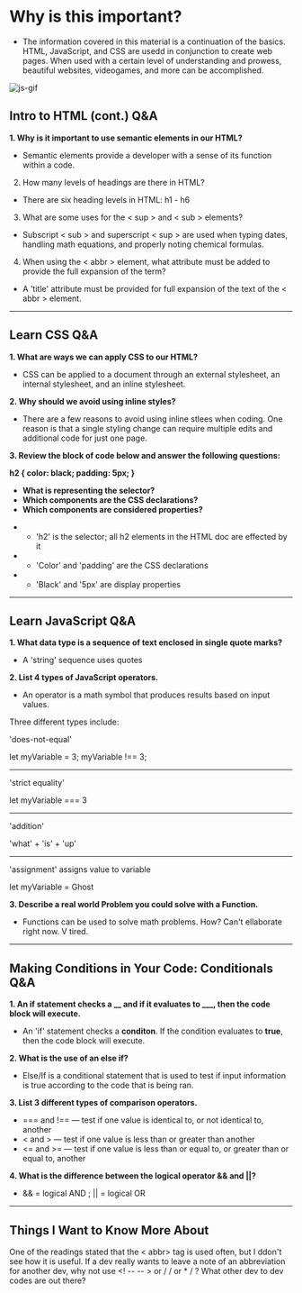 # Why is this important?

- The information covered in this material is a continuation of the basics. HTML, JavaScript, and CSS are usedd in conjunction to create web pages. When used with a certain level of understanding and prowess, beautiful websites, videogames, and more can be accomplished.

![js-gif](https://i0.wp.com/brasap.com.br/wp-content/uploads/2021/03/javascript.gif?fit=980%2C429&ssl=1)

## Intro to HTML (cont.) Q&A
<b>
1. Why is it important to use semantic elements in our HTML? </b>

- Semantic elements provide a developer with a sense of its function within a code.

2. How many levels of headings are there in HTML?

- There are six heading levels in HTML: h1 - h6

3. What are some uses for the < sup > and < sub > elements?

- Subscript < sub > and superscript < sup > are used when typing dates, handling math equations, and properly noting chemical formulas.

4. When using the < abbr > element, what attribute must be added to provide the full expansion of the term?

- A 'title' attribute must be provided for full expansion of the text of the < abbr > element.

_________________

## Learn CSS Q&A

<b>
1. What are ways we can apply CSS to our HTML? </b>

- CSS can be applied to a document through an external stylesheet, an internal stylesheet, and an inline stylesheet.

<b>
2. Why should we avoid using inline styles? </b>

- There are a few reasons to avoid using inline stlees when coding. One reason is that a single styling change can require multiple edits and additional code for just one page.

<b>
3. Review the block of code below and answer the following questions:

   h2 {
     color: black;
     padding: 5px;
   }

- What is representing the selector?
- Which components are the CSS declarations? 
- Which components are considered properties?
</b>

* - 'h2' is the selector; all h2 elements in the HTML doc are effected by it
* - 'Color' and 'padding' are the CSS declarations
* - 'Black' and '5px' are display properties

__________

## Learn JavaScript Q&A

<b>
1. What data type is a sequence of text enclosed in single quote marks? </b>

- A 'string' sequence uses quotes

<b>
2. List 4 types of JavaScript operators. </b>

- An operator is a math symbol that produces results based on input values. 

Three different types include:

'does-not-equal'

let myVariable = 3;
myVariable !== 3;
___
'strict equality' 

let myVariable === 3
___
'addition'

'what' + 'is' + 'up'
___
'assignment' assigns value to variable

let myVariable = Ghost

<b>
3. Describe a real world Problem you could solve with a Function. </b>

- Functions can be used to solve math problems. How? Can't ellaborate right now. V tired.

__________

## Making Conditions in Your Code: Conditionals Q&A
<b>
1. An if statement checks a __ and if it evaluates to ___, then the code block will execute. </b>

- An 'if' statement checks a <b>conditon</b>. If the condition evaluates to <b>true</b>, then the code block will execute.

<b>
2. What is the use of an else if?</b>

- Else/If is a conditional statement that is used to test if input information is true according to the code that is being ran.

<b>
3. List 3 different types of comparison operators. </b>

- === and !== — test if one value is identical to, or not identical to, another
- < and > — test if one value is less than or greater than another
- <= and >= — test if one value is less than or equal to, or greater than or equal to, another

<b>
4. What is the difference between the logical operator && and ||? </b>

- && = logical AND ; || = logical OR

__________

## Things I Want to Know More About

One of the readings stated that the < abbr> tag is used often, but I ddon't see how it is useful. If a dev really wants to leave a note of an abbreviation for another dev, why not use <! -- -- > or / / or * / ? What other dev to dev codes are out there?